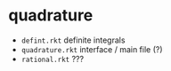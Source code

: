 quadrature
==========

- `defint.rkt` definite integrals
- `quadrature.rkt` interface / main file (?)
- `rational.rkt` ???
